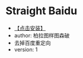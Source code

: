 # Straight Baidu #

* [【点击安装】](https://github.com/FirefoxBar/userscript/raw/master/Straight_Baidu/Straight_Baidu.user.js)
* author: 柏拉图样图森破
* 去掉百度重定向
* version: 1
